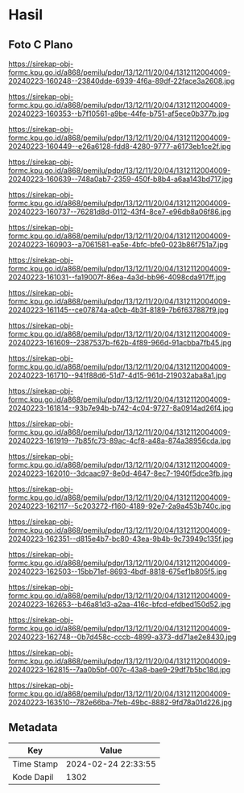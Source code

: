 # Hasil

## Foto C Plano

https://sirekap-obj-formc.kpu.go.id/a868/pemilu/pdpr/13/12/11/20/04/1312112004009-20240223-160248--23840dde-6939-4f6a-89df-22face3a2608.jpg

https://sirekap-obj-formc.kpu.go.id/a868/pemilu/pdpr/13/12/11/20/04/1312112004009-20240223-160353--b7f10561-a9be-44fe-b751-af5ece0b377b.jpg

https://sirekap-obj-formc.kpu.go.id/a868/pemilu/pdpr/13/12/11/20/04/1312112004009-20240223-160449--e26a6128-fdd8-4280-9777-a6173eb1ce2f.jpg

https://sirekap-obj-formc.kpu.go.id/a868/pemilu/pdpr/13/12/11/20/04/1312112004009-20240223-160639--748a0ab7-2359-450f-b8b4-a6aa143bd717.jpg

https://sirekap-obj-formc.kpu.go.id/a868/pemilu/pdpr/13/12/11/20/04/1312112004009-20240223-160737--76281d8d-0112-43f4-8ce7-e96db8a06f86.jpg

https://sirekap-obj-formc.kpu.go.id/a868/pemilu/pdpr/13/12/11/20/04/1312112004009-20240223-160903--a7061581-ea5e-4bfc-bfe0-023b86f751a7.jpg

https://sirekap-obj-formc.kpu.go.id/a868/pemilu/pdpr/13/12/11/20/04/1312112004009-20240223-161031--fa19007f-86ea-4a3d-bb96-4098cda917ff.jpg

https://sirekap-obj-formc.kpu.go.id/a868/pemilu/pdpr/13/12/11/20/04/1312112004009-20240223-161145--ce07874a-a0cb-4b3f-8189-7b6f637887f9.jpg

https://sirekap-obj-formc.kpu.go.id/a868/pemilu/pdpr/13/12/11/20/04/1312112004009-20240223-161609--2387537b-f62b-4f89-966d-91acbba7fb45.jpg

https://sirekap-obj-formc.kpu.go.id/a868/pemilu/pdpr/13/12/11/20/04/1312112004009-20240223-161710--941f88d6-51d7-4d15-961d-219032aba8a1.jpg

https://sirekap-obj-formc.kpu.go.id/a868/pemilu/pdpr/13/12/11/20/04/1312112004009-20240223-161814--93b7e94b-b742-4c04-9727-8a0914ad26f4.jpg

https://sirekap-obj-formc.kpu.go.id/a868/pemilu/pdpr/13/12/11/20/04/1312112004009-20240223-161919--7b85fc73-89ac-4cf8-a48a-874a38956cda.jpg

https://sirekap-obj-formc.kpu.go.id/a868/pemilu/pdpr/13/12/11/20/04/1312112004009-20240223-162010--3dcaac97-8e0d-4647-8ec7-1940f5dce3fb.jpg

https://sirekap-obj-formc.kpu.go.id/a868/pemilu/pdpr/13/12/11/20/04/1312112004009-20240223-162117--5c203272-f160-4189-92e7-2a9a453b740c.jpg

https://sirekap-obj-formc.kpu.go.id/a868/pemilu/pdpr/13/12/11/20/04/1312112004009-20240223-162351--d815e4b7-bc80-43ea-9b4b-9c73949c135f.jpg

https://sirekap-obj-formc.kpu.go.id/a868/pemilu/pdpr/13/12/11/20/04/1312112004009-20240223-162503--15bb71ef-8693-4bdf-8818-675ef1b805f5.jpg

https://sirekap-obj-formc.kpu.go.id/a868/pemilu/pdpr/13/12/11/20/04/1312112004009-20240223-162653--b46a81d3-a2aa-416c-bfcd-efdbed150d52.jpg

https://sirekap-obj-formc.kpu.go.id/a868/pemilu/pdpr/13/12/11/20/04/1312112004009-20240223-162748--0b7d458c-cccb-4899-a373-dd71ae2e8430.jpg

https://sirekap-obj-formc.kpu.go.id/a868/pemilu/pdpr/13/12/11/20/04/1312112004009-20240223-162815--7aa0b5bf-007c-43a8-bae9-29df7b5bc18d.jpg

https://sirekap-obj-formc.kpu.go.id/a868/pemilu/pdpr/13/12/11/20/04/1312112004009-20240223-163510--782e66ba-7feb-49bc-8882-9fd78a01d226.jpg


## Metadata

| Key        | Value               |
| ---------- | ------------------- |
| Time Stamp | 2024-02-24 22:33:55 |
| Kode Dapil | 1302                |



